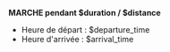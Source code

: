 **MARCHE pendant $duration / $distance**
- Heure de départ : $departure_time
- Heure d'arrivée : $arrival_time